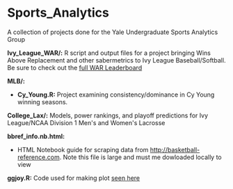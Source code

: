 # Sports_Analytics
A collection of projects done for the Yale Undergraduate Sports Analytics Group

__Ivy_League_WAR/:__ R script and output files for a project bringing Wins Above Replacement and other sabermetrics to Ivy League Baseball/Softball. Be sure to check out the [full WAR Leaderboard](https://docs.google.com/spreadsheets/d/1qaG3wn409CV1xS8zuaWmYKHcfBgsJHViAMK-d0OIsfM/edit#gid=0)

__MLB/:__
* __Cy_Young.R:__ Project examining consistency/dominance in Cy Young winning seasons.

__College_Lax/:__ Models, power rankings, and playoff predictions for Ivy League/NCAA Division 1 Men's and Women's Lacrosse

__bbref_info.nb.html:__ 
* HTML Notebook guide for scraping data from http://basketball-reference.com. Note this file is large and must me dowloaded locally to view

__ggjoy.R:__ Code used for making plot [seen here](http://sports.sites.yale.edu/ncaa-mens-basketball-power-rankings-0)
